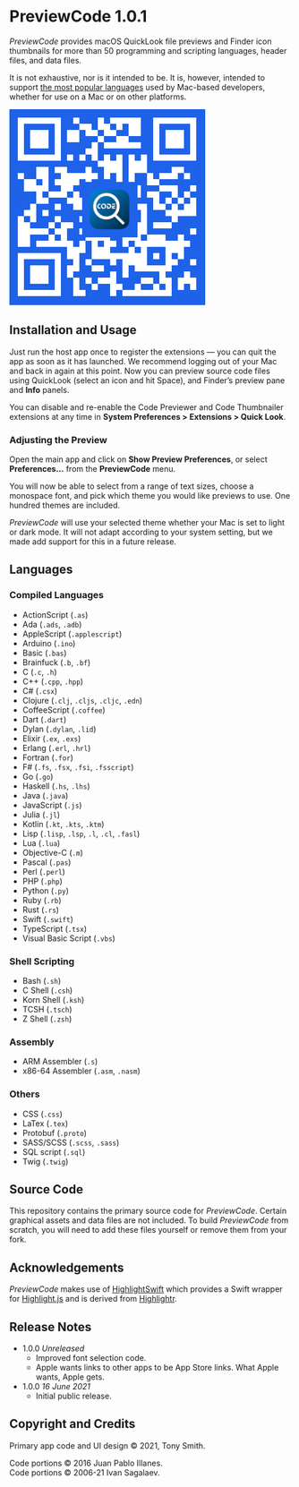 # PreviewCode 1.0.1

*PreviewCode* provides macOS QuickLook file previews and Finder icon thumbnails for more than 50 programming and scripting languages, header files, and data files.

It is not exhaustive, nor is it intended to be. It is, however, intended to support [the most popular languages](#languages) used by Mac-based developers, whether for use on a Mac or on other platforms.

![PreviewCode App Store QR code](qr-code.jpg)

## Installation and Usage ##

Just run the host app once to register the extensions &mdash; you can quit the app as soon as it has launched. We recommend logging out of your Mac and back in again at this point. Now you can preview source code files using QuickLook (select an icon and hit Space), and Finder’s preview pane and **Info** panels.

You can disable and re-enable the Code Previewer and Code Thumbnailer extensions at any time in **System Preferences > Extensions > Quick Look**.

### Adjusting the Preview

Open the main app and click on **Show Preview Preferences**, or select **Preferences...** from the **PreviewCode** menu.

You will now be able to select from a range of text sizes, choose a monospace font, and pick which theme you would like previews to use. One hundred themes are included.

*PreviewCode* will use your selected theme whether your Mac is set to light or dark mode. It will not adapt according to your system setting, but we made add support for this in a future release.

## Languages

### Compiled Languages

* ActionScript (`.as`)
* Ada (`.ads`, `.adb`)
* AppleScript (`.applescript`)
* Arduino (`.ino`)
* Basic (`.bas`)
* Brainfuck (`.b`, `.bf`)
* C (`.c`, `.h`)
* C++ (`.cpp`, `.hpp`)
* C# (`.csx`)
* Clojure (`.clj`, `.cljs`, `.cljc`, `.edn`)
* CoffeeScript (`.coffee`)
* Dart (`.dart`)
* Dylan (`.dylan`, `.lid`)
* Elixir (`.ex`, `.exs`)
* Erlang (`.erl`, `.hrl`)
* Fortran (`.for`)
* F# (`.fs`, `.fsx`, `.fsi`, `.fsscript`)
* Go (`.go`)
* Haskell (`.hs`, `.lhs`)
* Java (`.java`)
* JavaScript (`.js`)
* Julia (`.jl`)
* Kotlin (`.kt`, `.kts`, `.ktm`)
* Lisp (`.lisp`, `.lsp`, `.l`, `.cl`, `.fasl`)
* Lua (`.lua`)
* Objective-C (`.m`)
* Pascal (`.pas`)
* Perl (`.perl`)
* PHP (`.php`)
* Python (`.py`)
* Ruby (`.rb`)
* Rust (`.rs`)
* Swift (`.swift`)
* TypeScript (`.tsx`)
* Visual Basic Script (`.vbs`)

### Shell Scripting

* Bash (`.sh`)
* C Shell (`.csh`)
* Korn Shell (`.ksh`)
* TCSH (`.tsch`)
* Z Shell (`.zsh`)

### Assembly

* ARM Assembler (`.s`)
* x86-64 Assembler (`.asm`, `.nasm`)

### Others

* CSS (`.css`)
* LaTex (`.tex`)
* Protobuf (`.proto`)
* SASS/SCSS (`.scss`, `.sass`)
* SQL script (`.sql`)
* Twig (`.twig`)

## Source Code ##

This repository contains the primary source code for *PreviewCode*. Certain graphical assets and data files are not included. To build *PreviewCode* from scratch, you will need to add these files yourself or remove them from your fork.

## Acknowledgements

*PreviewCode* makes use of [HighlightSwift](https://github.com/smittytone/HighlightSwift) which provides a Swift wrapper for [Highlight.js](https://github.com/highlightjs/highlight.js) and is derived from [Highlightr](https://github.com/raspu/Highlightr).

## Release Notes ##

* 1.0.0 *Unreleased*
    * Improved font selection code.
    * Apple wants links to other apps to be App Store links. What Apple wants, Apple gets.
* 1.0.0 *16 June 2021*
    * Initial public release.

## Copyright and Credits ##

Primary app code and UI design &copy; 2021, Tony Smith.

Code portions &copy; 2016 Juan Pablo Illanes.<br />Code portions &copy; 2006-21 Ivan Sagalaev.